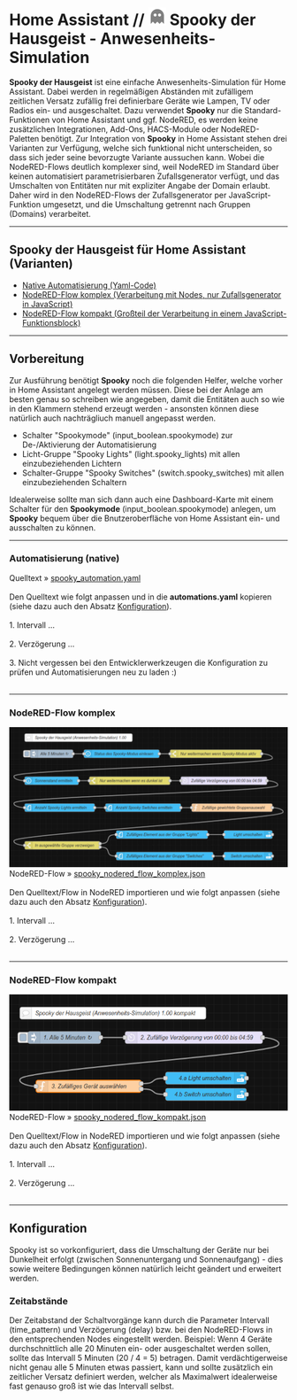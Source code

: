 <h1>Home Assistant // <img src="./img/ghost_gray.png" width="32" height="32"> Spooky der Hausgeist - Anwesenheits-Simulation</h1>

<b>Spooky der Hausgeist</b> ist eine einfache Anwesenheits-Simulation für Home Assistant. Dabei werden in regelmäßigen Abständen mit zufälligem zeitlichen Versatz zufällig frei definierbare Geräte wie Lampen, TV oder Radios ein- und ausgeschaltet.
Dazu verwendet <b>Spooky</b> nur die Standard-Funktionen von Home Assistant und ggf. NodeRED, es werden keine zusätzlichen Integrationen, Add-Ons, HACS-Module oder NodeRED-Paletten benötigt.
Zur Integration von <b>Spooky</b> in Home Assistant stehen drei Varianten zur Verfügung, welche sich funktional nicht unterscheiden, so dass sich jeder seine bevorzugte Variante aussuchen kann.
Wobei die NodeRED-Flows deutlich komplexer sind, weil NodeRED im Standard über keinen automatisiert parametrisierbaren Zufallsgenerator verfügt, und das Umschalten von Entitäten nur mit expliziter Angabe der Domain erlaubt. Daher wird in den NodeRED-Flows der Zufallsgenerator per JavaScript-Funktion umgesetzt, und die Umschaltung getrennt nach Gruppen (Domains) verarbeitet.

<hr>
<h2>Spooky der Hausgeist für Home Assistant (Varianten)</h2><ul>
<li><a href="#automation">Native Automatisierung (Yaml-Code)</a></li>
<li><a href="#nodered-komplex">NodeRED-Flow komplex (Verarbeitung mit Nodes, nur Zufallsgenerator in JavaScript)</a></li>
<li><a href="#nodered-kompakt">NodeRED-Flow kompakt (Großteil der Verarbeitung in einem JavaScript-Funktionsblock)</a></li>
</ul>

<hr>
<h2>Vorbereitung</h2>
Zur Ausführung benötigt <b>Spooky</b> noch die folgenden Helfer, welche vorher in Home Assistant angelegt werden müssen.
Diese bei der Anlage am besten genau so schreiben wie angegeben, damit die Entitäten auch so wie in den Klammern stehend erzeugt werden - ansonsten können diese natürlich auch nachträgliuch manuell angepasst werden.<ul>
<li>Schalter "Spookymode" (input_boolean.spookymode) zur De-/Aktivierung der Automatisierung</li>
<li>Licht-Gruppe "Spooky Lights" (light.spooky_lights) mit allen einzubeziehenden Lichtern</li>
<li>Schalter-Gruppe "Spooky Switches" (switch.spooky_switches) mit allen einzubeziehenden Schaltern</li>
</ul>
Idealerweise sollte man sich dann auch eine Dashboard-Karte mit einem Schalter für den <b>Spookymode</b> (input_boolean.spookymode) anlegen, um <b>Spooky</b> bequem über die Bnutzeroberfläche von Home Assistant ein- und ausschalten zu können.

<a id="automation"></a>
<hr>
<h3>Automatisierung (native)</h3>
Quelltext&nbsp;&raquo;&nbsp;<a href="https://github.com/migacode/home-assistant/blob/main/spooky/code/spooky_automation.yaml">spooky_automation.yaml</a><br />
<br />
Den Quelltext wie folgt anpassen und in die <b>automations.yaml</b> kopieren (siehe dazu auch den Absatz <a href="#konfiguration">Konfiguration<a>).<br />
<br />
1. Intervall ...<br />
<br />
2. Verzögerung ...<br />
<br />
3. Nicht vergessen bei den Entwicklerwerkzeugen die Konfiguration zu prüfen und Automatisierungen neu zu laden :)<br />
<br />

<a id="nodered_komplex"></a>
<hr>
<h3>NodeRED-Flow komplex</h3>
<img src="./img/spooky_img_flow_komplex.png">
NodeRED-Flow&nbsp;&raquo;&nbsp;<a href="https://github.com/migacode/home-assistant/blob/main/spooky/code/spooky_nodered_flow_komplex.json">spooky_nodered_flow_komplex.json</a><br />
<br />
Den Quelltext/Flow in NodeRED importieren und wie folgt anpassen (siehe dazu auch den Absatz <a href="#konfiguration">Konfiguration<a>).<br />
<br />
1. Intervall ...<br />
<br />
2. Verzögerung ...<br />
<br />

<a id="nodered_kompakt"></a>
<hr>
<h3>NodeRED-Flow kompakt</h3>
<img src="./img/spooky_img_flow_kompakt.png">
NodeRED-Flow&nbsp;&raquo;&nbsp;<a href="https://github.com/migacode/home-assistant/blob/main/spooky/code/spooky_nodered_flow_kompakt.json">spooky_nodered_flow_kompakt.json</a><br />
<br />
Den Quelltext/Flow in NodeRED importieren und wie folgt anpassen (siehe dazu auch den Absatz <a href="#konfiguration">Konfiguration<a>).<br />
<br />
1. Intervall ...<br />
<br />
2. Verzögerung ...<br />
<br />

<hr>
<a id="konfiguration"></a>
<h2>Konfiguration</h2>
Spooky ist so vorkonfiguriert, dass die Umschaltung der Geräte nur bei Dunkelheit erfolgt (zwischen Sonnenuntergang und Sonnenaufgang) - dies sowie weitere Bedingungen können natürlich leicht geändert und erweitert werden.
<h3>Zeitabstände</h3>
Der Zeitabstand der Schaltvorgänge kann durch die Parameter Intervall (time_pattern) und Verzögerung (delay) bzw. bei den NodeRED-Flows in den entsprechenden Nodes eingestellt werden.
Beispiel: Wenn 4 Geräte durchschnittlich alle 20 Minuten ein- oder ausgeschaltet werden sollen, sollte das Intervall 5 Minuten (20 / 4 = 5) betragen.
Damit verdächtigerweise nicht genau alle 5 Minuten etwas passiert, kann und sollte zusätzlich ein zeitlicher Versatz definiert werden, welcher als Maximalwert idealerweise fast genauso groß ist wie das Intervall selbst.

